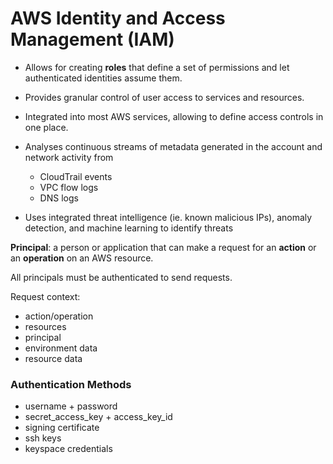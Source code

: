 # AWS Identity and Access Management (IAM)

- Allows for creating <strong>roles</strong> that define a set of permissions and let authenticated identities assume them.

- Provides granular control of user access to services and resources.

- Integrated into most AWS services, allowing to define access controls in one place. 

- Analyses continuous streams of metadata generated in the account and network activity from 
    - CloudTrail events
    - VPC flow logs
    - DNS logs

- Uses integrated threat intelligence (ie. known malicious IPs), anomaly detection, and machine learning to identify threats

<strong>Principal</strong>: a person or application that can make a request for an <strong>action</strong> or an <strong>operation</strong> on an AWS resource. 

All principals must be authenticated to send requests. 

Request context:
- action/operation
- resources
- principal
- environment data
- resource data

### Authentication Methods
- username + password
- secret_access_key + access_key_id
- signing certificate
- ssh keys
- keyspace credentials